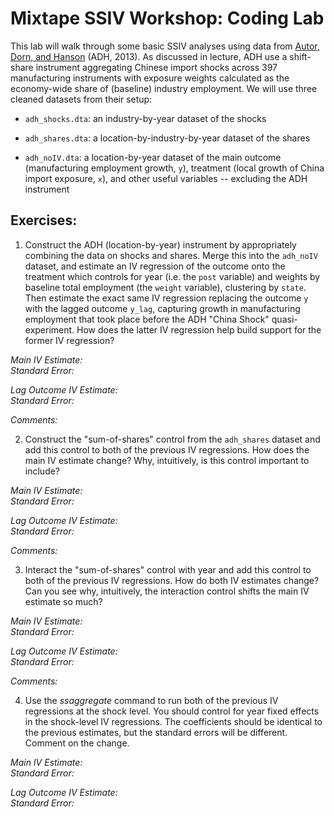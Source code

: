 # Mixtape SSIV Workshop: Coding Lab

This lab will walk through some basic SSIV analyses using data from [Autor, Dorn, and Hanson](https://github.com/Mixtape-Sessions/Shift-Share/blob/main/Readings/Autor_Dorn_Hanson_2013) (ADH, 2013). As discussed in lecture, ADH use a shift-share instrument aggregating Chinese import shocks across 397 manufacturing instruments with exposure weights calculated as the economy-wide share of (baseline) industry employment. We will use three cleaned datasets from their setup:

- `adh_shocks.dta`: an industry-by-year dataset of the shocks

- `adh_shares.dta`: a location-by-industry-by-year dataset of the shares

- `adh_noIV.dta`: a location-by-year dataset of the main outcome (manufacturing employment growth, `y`), treatment (local growth of China import exposure, `x`), and other useful variables -- excluding the ADH instrument


## Exercises:

1. Construct the ADH (location-by-year) instrument by appropriately combining the data on shocks and shares. Merge this into the `adh_noIV` dataset, and estimate an IV regression of the outcome onto the treatment which controls for year (i.e. the `post` variable) and weights by baseline total employment (the `weight` variable), clustering by `state`. Then estimate the exact same IV regression replacing the outcome `y` with the lagged outcome `y_lag`, capturing growth in manufacturing employment that took place before the ADH "China Shock" quasi-experiment. How does the latter IV regression help build support for the former IV regression?

*Main IV Estimate:*                      
*Standard Error:*

*Lag Outcome IV Estimate:*               
*Standard Error:*

*Comments:*




2.  Construct the "sum-of-shares" control from the `adh_shares` dataset and add this control to both of the previous IV regressions. How does the main IV estimate change? Why, intuitively, is this control important to include?

*Main IV Estimate:*                      
*Standard Error:*

*Lag Outcome IV Estimate:*               
*Standard Error:*

*Comments:*

3.  Interact the "sum-of-shares" control with year and add this control to both of the previous IV regressions. How do both IV estimates change? Can you see why, intuitively, the interaction control shifts the main IV estimate so much?

*Main IV Estimate:*                      
*Standard Error:*

*Lag Outcome IV Estimate:*               
*Standard Error:*

*Comments:*

4.  Use the *ssaggregate* command to run both of the previous IV regressions at the shock level. You should control for year fixed effects in the shock-level IV regressions. The coefficients should be identical to the previous estimates, but the standard errors will be different. Comment on the change.

*Main IV Estimate:*                      
*Standard Error:*

*Lag Outcome IV Estimate:*               
*Standard Error:*
